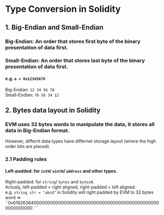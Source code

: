 # Type Conversion in Solidity
## 1. Big-Endian and Small-Endian
### Big-Endian: An order that stores first byte of the binary presentation of data first.
### Small-Endian: An order that stores last byte of the binary presentation of data first.
#### e.g. ```a = 0x12345678```  
Big-Endian: ```12 34 56 78```  
Small-Endian: ```78 56 34 12```
## 2. Bytes data layout in Solidity
### EVM uses 32 bytes words to manipulate the data, it stores all data in Big-Endian format.  
However, differnt data types have differnet storage layout (where the high order bits are placed).
### 2.1 Padding rules
#### Left-padded: for ```intN```/ ```uintN```/ ```address``` and other types.  
Right-padded: for ```string```/ ```bytes``` and ```bytesN```.  
Actualy, left-padded = right aligned, right-padded = left aligned.  
e.g. ```string str = "abcd"``` in Solidity will right padded by EVM to 32 bytes word => ``0x6162636400000000000000000000000000000000000000000000000000000000 ```
